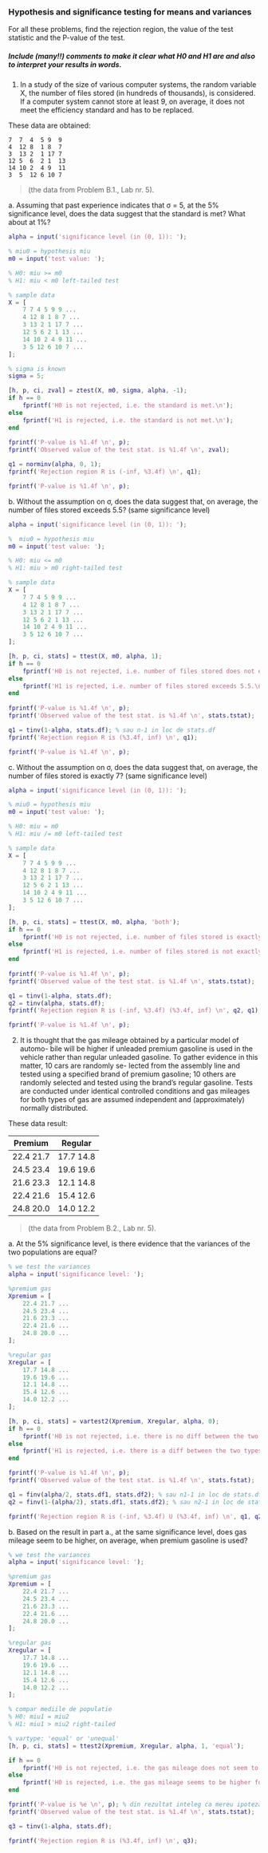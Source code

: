 ### Hypothesis and significance testing for means and variances

For all these problems, find the rejection region, the value of the test statistic and the P-value of the test. 

##### Include (many!!) comments to make it clear what H0 and H1 are and also to interpret your results in words.

1. In a study of the size of various computer systems, the random variable X, the number of files stored (in hundreds of thousands), is considered. If a computer system cannot store at least 9, on average, it does not meet the efficiency standard and has to be replaced. 

These data are obtained:

```
7  7  4  5 9  9
4  12 8  1 8  7 
3  13 2  1 17 7 
12 5  6  2 1  13 
14 10 2  4 9  11
3  5  12 6 10 7
```
> (the data from Problem B.1., Lab nr. 5).

a. Assuming that past experience indicates that σ = 5, at the 5% significance level, does the data suggest that the standard is met? What about at 1%?

```matlab
alpha = input('significance level (in (0, 1)): ');

% miu0 = hypothesis miu
m0 = input('test value: ');

% H0: miu >= m0 
% H1: miu < m0 left-tailed test

% sample data
X = [ 
    7 7 4 5 9 9 ...
    4 12 8 1 8 7 ...
    3 13 2 1 17 7 ...
    12 5 6 2 1 13 ...
    14 10 2 4 9 11 ...
    3 5 12 6 10 7 ...
];

% sigma is known
sigma = 5;

[h, p, ci, zval] = ztest(X, m0, sigma, alpha, -1);
if h == 0
    fprintf('H0 is not rejected, i.e. the standard is met.\n');
else
    fprintf('H1 is rejected, i.e. the standard is not met.\n');
end
    
fprintf('P-value is %1.4f \n', p);
fprintf('Observed value of the test stat. is %1.4f \n', zval);

q1 = norminv(alpha, 0, 1);
fprintf('Rejection region R is (-inf, %3.4f) \n', q1);

fprintf('P-value is %1.4f \n', p);
```

b. Without the assumption on σ, does the data suggest that, on average, the number of files stored exceeds 5.5? (same significance level)

```matlab
alpha = input('significance level (in (0, 1)): ');

%  miu0 = hypothesis miu
m0 = input('test value: ');

% H0: miu <= m0
% H1: miu > m0 right-tailed test

% sample data
X = [ 
    7 7 4 5 9 9 ...
    4 12 8 1 8 7 ...
    3 13 2 1 17 7 ...
    12 5 6 2 1 13 ...
    14 10 2 4 9 11 ...
    3 5 12 6 10 7 ...
];

[h, p, ci, stats] = ttest(X, m0, alpha, 1);
if h == 0
    fprintf('H0 is not rejected, i.e. number of files stored does not exceed 5.5.\n');
else
    fprintf('H1 is rejected, i.e. number of files stored exceeds 5.5.\n');
end
    
fprintf('P-value is %1.4f \n', p);
fprintf('Observed value of the test stat. is %1.4f \n', stats.tstat);

q1 = tinv(1-alpha, stats.df); % sau n-1 in loc de stats.df
fprintf('Rejection region R is (%3.4f, inf) \n', q1);

fprintf('P-value is %1.4f \n', p);
```

c. Without the assumption on σ, does the data suggest that, on average, the number of files stored is exactly 7? (same significance level)

```matlab
alpha = input('significance level (in (0, 1)): ');

% miu0 = hypothesis miu
m0 = input('test value: ');

% H0: miu = m0 
% H1: miu /= m0 left-tailed test

% sample data
X = [ 
    7 7 4 5 9 9 ...
    4 12 8 1 8 7 ...
    3 13 2 1 17 7 ...
    12 5 6 2 1 13 ...
    14 10 2 4 9 11 ...
    3 5 12 6 10 7 ...
];

[h, p, ci, stats] = ttest(X, m0, alpha, 'both');
if h == 0
    fprintf('H0 is not rejected, i.e. number of files stored is exactly 7.\n');
else
    fprintf('H1 is rejected, i.e. number of files stored is not exactly 7.\n');
end
    
fprintf('P-value is %1.4f \n', p);
fprintf('Observed value of the test stat. is %1.4f \n', stats.tstat);

q1 = tinv(1-alpha, stats.df); 
q2 = tinv(alpha, stats.df);
fprintf('Rejection region R is (-inf, %3.4f) (%3.4f, inf) \n', q2, q1);

fprintf('P-value is %1.4f \n', p);
```

2. It is thought that the gas mileage obtained by a particular model of automo- bile will be higher if unleaded premium gasoline is used in the vehicle rather than regular unleaded gasoline. To gather evidence in this matter, 10 cars are randomly se- lected from the assembly line and tested using a specified brand of premium gasoline; 10 others are randomly selected and tested using the brand’s regular gasoline. Tests are conducted under identical controlled conditions and gas mileages for both types of gas are assumed independent and (approximately) normally distributed. 

These data result:

| Premium | Regular |
|---------|---------|
| 22.4 21.7 | 17.7 14.8 | 
| 24.5 23.4 | 19.6 19.6 | 
| 21.6 23.3 | 12.1 14.8 |
| 22.4 21.6 | 15.4 12.6 |
| 24.8 20.0 | 14.0 12.2 |

> (the data from Problem B.2., Lab nr. 5).

a. At the 5% significance level, is there evidence that the variances of the two populations are equal?

```matlab
% we test the variances
alpha = input('significance level: ');

%premium gas
Xpremium = [ 
    22.4 21.7 ...
    24.5 23.4 ...
    21.6 23.3 ...
    22.4 21.6 ...
    24.8 20.0 ...
];

%regular gas
Xregular = [
    17.7 14.8 ...
    19.6 19.6 ...
    12.1 14.8 ...
    15.4 12.6 ...
    14.0 12.2 ...
];

[h, p, ci, stats] = vartest2(Xpremium, Xregular, alpha, 0);
if h == 0
    fprintf('H0 is not rejected, i.e. there is no diff between the two types of gas.\n');
else
    fprintf('H1 is rejected, i.e. there is a diff between the two types of gas.\n');
end

fprintf('P-value is %1.4f \n', p);
fprintf('Observed value of the test stat. is %1.4f \n', stats.fstat);

q1 = finv(alpha/2, stats.df1, stats.df2); % sau n1-1 in loc de stats.df1
q2 = finv(1-(alpha/2), stats.df1, stats.df2); % sau n2-1 in loc de stats.df1

fprintf('Rejection region R is (-inf, %3.4f) U (%3.4f, inf) \n', q1, q2);
```

b. Based on the result in part a., at the same significance level, does gas mileage seem to be higher, on average, when premium gasoline is used?

```matlab
% we test the variances
alpha = input('significance level: ');

%premium gas
Xpremium = [ 
    22.4 21.7 ...
    24.5 23.4 ...
    21.6 23.3 ...
    22.4 21.6 ...
    24.8 20.0 ...
];

%regular gas
Xregular = [
    17.7 14.8 ...
    19.6 19.6 ...
    12.1 14.8 ...
    15.4 12.6 ...
    14.0 12.2 ...
];

% compar mediile de populatie
% H0: miu1 = miu2
% H1: miu1 > miu2 right-tailed

% vartype: 'equal' or 'unequal'
[h, p, ci, stats] = ttest2(Xpremium, Xregular, alpha, 1, 'equal');

if h == 0
    fprintf('H0 is not rejected, i.e. the gas mileage does not seem to be higher for premium.\n');
else
    fprintf('H0 is rejected, i.e. the gas mileage seems to be higher for premium.\n');
end

fprintf('P-value is %e \n', p); % din rezultat inteleg ca mereu ipoteza nula e respinsa
fprintf('Observed value of the test stat. is %1.4f \n', stats.tstat);

q3 = tinv(1-alpha, stats.df);

fprintf('Rejection region R is (%3.4f, inf) \n', q3);
```
